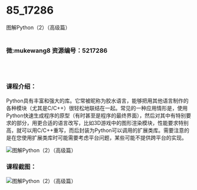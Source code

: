 # 85_17286
图解Python（2）（高级篇）
<br/></br>
<h3>微:mukewang8 资源编号：5217286</h3>
<br/></br>
<h3>课程介绍：</h3>
<p>Python具有丰富和强大的库。它常被昵称为胶水语言，能够把用其他语言制作的各种模块（尤其是C/C++）很轻松地联结在一起。常见的一种应用情形是，使用Python快速生成程序的原型（有时甚至是程序的最终界面），然后对其中有特别要求的部分，用更合适的语言改写，比如3D游戏中的图形渲染模块，性能要求特别高，就可以用C/C++重写，而后封装为Python可以调用的扩展类库。需要注意的是在您使用扩展类库时可能需要考虑平台问题，某些可能不提供跨平台的实现。</p>
<p><img src="https://www.ko996.com/wp-content/uploads/img/2020/12/12345-13.jpg" alt="图解Python（2）（高级篇）"></p>
<div class="info-desc">
<h3>课程截图：</h3>
<p><img src="https://www.ko996.com/wp-content/uploads/img/2020/12/2-127.png" alt="图解Python（2）（高级篇）"></p>


			
</div>
